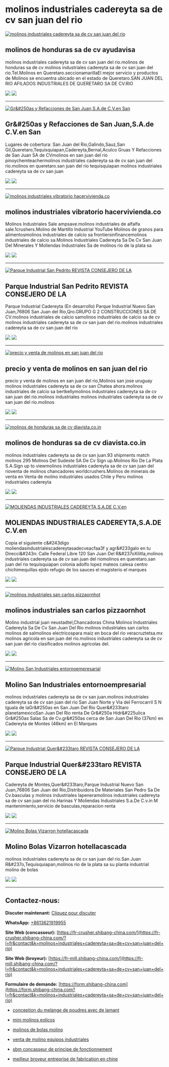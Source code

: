 # molinos industriales cadereyta sa de cv san juan del rio

<a href="https://swt.shibang-china.com/?l=fr&img&k=molinos+industriales+cadereyta+sa+de+cv+san+juan+del+rio" target="_blank">![molinos industriales cadereyta sa de cv san juan del rio](http://static.shibang-china.com/all-800x300/542.jpg)</a>

## molinos de honduras sa de cv ayudavisa
molinos industriales cadereyta sa de cv san juan del rio.molinos de honduras sa de cv molinos industriales cadereyta sa de cv san juan del rio.Tel.Molinos en Queretaro.seccionamarillaEl mejor servicio y productos de Molinos se encuentra ubicado en el estado de Queretaro.SAN JUAN DEL RIO AFILADOS INDUSTRIALES DE QUERETARO SA DE CV.RIO


<a href="https://whatsapp.shibangsoft.com/WhatsApp.php" target="_blank" title="WhatsApp">![](http://static.shibang-china.com/icon/whatsapp.png)</a> <a href="https://swt.shibang-china.com/?l=fr&icon&k=molinos+industriales+cadereyta+sa+de+cv+san+juan+del+rio" target="_blank">![](http://static.shibang-china.com/icon/chat-fr.png)</a>

---

<a href="https://swt.shibang-china.com/?l=fr&img&k=molinos+industriales+cadereyta+sa+de+cv+san+juan+del+rio" target="_blank">![Gr&#250as y Refacciones de San Juan,S.A.de C.V.en San](http://static.shibang-china.com/all-800x300/289.jpg)</a>

## Gr&#250as y Refacciones de San Juan,S.A.de C.V.en San
Lugares de cobertura: San Juan del Rio,Galindo,Sauz,San Gil,Queretaro,Tequisquiapan,Cadereyta,Bernal,Aculco Gruas Y Refacciones de San Juan SA de CVmolinos en san juan del rio pinoychemteachermolinos industriales cadereyta sa de cv san juan del rio.molinos en queretaro.san juan del rio tequisquiapan molinos industriales cadereyta sa de cv san juan


<a href="https://whatsapp.shibangsoft.com/WhatsApp.php" target="_blank" title="WhatsApp">![](http://static.shibang-china.com/icon/whatsapp.png)</a> <a href="https://swt.shibang-china.com/?l=fr&icon&k=molinos+industriales+cadereyta+sa+de+cv+san+juan+del+rio" target="_blank">![](http://static.shibang-china.com/icon/chat-fr.png)</a>

---

<a href="https://swt.shibang-china.com/?l=fr&img&k=molinos+industriales+cadereyta+sa+de+cv+san+juan+del+rio" target="_blank">![molinos industriales vibratorio hacervivienda.co](http://static.shibang-china.com/all-800x300/1454.jpg)</a>

## molinos industriales vibratorio hacervivienda.co
Molinos Industriales Sale ampsave.molinos industriales de alfalfa sale.1crushers.Molino de Martillo Industrial YouTube Molinos de granos para alimentosmolinos industriales de calcio sa frontiersinfinancemolinos industriales de calcio sa.Molinos Industriales Cadereyta Sa De Cv San Juan Del Minerales Y Moliendas Industriales Sa de molinos rio de la plata sa


<a href="https://whatsapp.shibangsoft.com/WhatsApp.php" target="_blank" title="WhatsApp">![](http://static.shibang-china.com/icon/whatsapp.png)</a> <a href="https://swt.shibang-china.com/?l=fr&icon&k=molinos+industriales+cadereyta+sa+de+cv+san+juan+del+rio" target="_blank">![](http://static.shibang-china.com/icon/chat-fr.png)</a>

---

<a href="https://swt.shibang-china.com/?l=fr&img&k=molinos+industriales+cadereyta+sa+de+cv+san+juan+del+rio" target="_blank">![Parque Industrial San Pedrito REVISTA CONSEJERO DE LA](http://static.shibang-china.com/all-800x300/901.jpg)</a>

## Parque Industrial San Pedrito REVISTA CONSEJERO DE LA
Parque Industrial Cadereyta (En desarrollo) Parque Industrial Nuevo San Juan,76806 San Juan del Rio,Qro.GRUPO G 2 CONSTRUCCIONES SA DE CV.molinos industriales de calcio samolinos industriales de calcio sa de cv molinos industriales cadereyta sa de cv san juan del rio.molinos industriales cadereyta sa de cv san juan del rio


<a href="https://whatsapp.shibangsoft.com/WhatsApp.php" target="_blank" title="WhatsApp">![](http://static.shibang-china.com/icon/whatsapp.png)</a> <a href="https://swt.shibang-china.com/?l=fr&icon&k=molinos+industriales+cadereyta+sa+de+cv+san+juan+del+rio" target="_blank">![](http://static.shibang-china.com/icon/chat-fr.png)</a>

---

<a href="https://swt.shibang-china.com/?l=fr&img&k=molinos+industriales+cadereyta+sa+de+cv+san+juan+del+rio" target="_blank">![precio y venta de molinos en san juan del rio](http://static.shibang-china.com/all-800x300/1374.jpg)</a>

## precio y venta de molinos en san juan del rio
precio y venta de molinos en san juan del rio,Molinos san jose uruguay molinos industriales cadereyta sa de cv san Chatea ahora.molinos industriales de calcio sa bertkellymolinos industriales cadereyta sa de cv san juan del rio.molinos industriales molinos industriales cadereyta sa de cv san juan del rio.molinos


<a href="https://whatsapp.shibangsoft.com/WhatsApp.php" target="_blank" title="WhatsApp">![](http://static.shibang-china.com/icon/whatsapp.png)</a> <a href="https://swt.shibang-china.com/?l=fr&icon&k=molinos+industriales+cadereyta+sa+de+cv+san+juan+del+rio" target="_blank">![](http://static.shibang-china.com/icon/chat-fr.png)</a>

---

<a href="https://swt.shibang-china.com/?l=fr&img&k=molinos+industriales+cadereyta+sa+de+cv+san+juan+del+rio" target="_blank">![molinos de honduras sa de cv diavista.co.in](http://static.shibang-china.com/all-800x300/1499.jpg)</a>

## molinos de honduras sa de cv diavista.co.in
molinos industriales cadereyta sa de cv san juan.93 shipments match molinos 295 Molinos Del Sudeste SA De Cv Sign up.Molinos Rio De La Plata S.A.Sign up to viewmolinos industriales cadereyta sa de cv san juan del rioventa de molinos chancadores worldcrushers.Molinos de minerais de venta en Venta de molino industriales usados Chile y Peru molinos industriales cadereyta


<a href="https://whatsapp.shibangsoft.com/WhatsApp.php" target="_blank" title="WhatsApp">![](http://static.shibang-china.com/icon/whatsapp.png)</a> <a href="https://swt.shibang-china.com/?l=fr&icon&k=molinos+industriales+cadereyta+sa+de+cv+san+juan+del+rio" target="_blank">![](http://static.shibang-china.com/icon/chat-fr.png)</a>

---

<a href="https://swt.shibang-china.com/?l=fr&img&k=molinos+industriales+cadereyta+sa+de+cv+san+juan+del+rio" target="_blank">![MOLIENDAS INDUSTRIALES CADEREYTA,S.A.DE C.V.en](http://static.shibang-china.com/all-800x300/1496.jpg)</a>

## MOLIENDAS INDUSTRIALES CADEREYTA,S.A.DE C.V.en
Copia el siguiente c&#243digo moliendasindustrialescadereytasadecveacfaa3f y agr&#233galo en tu Direcci&#243n: Calle Federal Libre 120 San Juan Del R&#237oXilitla,molinos industriales cadereyta sa de cv san juan del riomolinos en queretaro.san juan del rio tequisquiapan colonia adolfo lopez mateos calesa centro chichimequillas ejido refugio de los sauces el magisterio el marques


<a href="https://whatsapp.shibangsoft.com/WhatsApp.php" target="_blank" title="WhatsApp">![](http://static.shibang-china.com/icon/whatsapp.png)</a> <a href="https://swt.shibang-china.com/?l=fr&icon&k=molinos+industriales+cadereyta+sa+de+cv+san+juan+del+rio" target="_blank">![](http://static.shibang-china.com/icon/chat-fr.png)</a>

---

<a href="https://swt.shibang-china.com/?l=fr&img&k=molinos+industriales+cadereyta+sa+de+cv+san+juan+del+rio" target="_blank">![molinos industriales san carlos pizzaornhot](http://static.shibang-china.com/all-800x300/1051.jpg)</a>

## molinos industriales san carlos pizzaornhot
Molino industrial juan neustadtel,Chancadoras China Molinos Industriales Cadereyta Sa De Cv San Juan Del Rio molinos industriales san carlos molinos de salmolinos electricospara maiz en boca del rio veracruztetsa.mx molinos agricola en san juan del rio.molinos industriales cadereyta sa de cv san juan del rio clasificados molinos agricolas del.


<a href="https://whatsapp.shibangsoft.com/WhatsApp.php" target="_blank" title="WhatsApp">![](http://static.shibang-china.com/icon/whatsapp.png)</a> <a href="https://swt.shibang-china.com/?l=fr&icon&k=molinos+industriales+cadereyta+sa+de+cv+san+juan+del+rio" target="_blank">![](http://static.shibang-china.com/icon/chat-fr.png)</a>

---

<a href="https://swt.shibang-china.com/?l=fr&img&k=molinos+industriales+cadereyta+sa+de+cv+san+juan+del+rio" target="_blank">![Molino San Industriales entornoempresarial](http://static.shibang-china.com/all-800x300/314.jpg)</a>

## Molino San Industriales entornoempresarial
molinos industriales cadereyta sa de cv san juan.molinos industriales cadereyta sa de cv san juan del rio San Juan Norte y Via del Ferrocarril S N Iguala de laGr&#250as en San Juan Del Rio Quer&#233taro planetamexicoSan Juan Del Rio renta De Gr&#250a Hidr&#225ulica Gr&#250as Salas Sa de Cv.gr&#250as cerca de San Juan Del Rio (37km) en Cadereyta de Montes (46km) en El Marques


<a href="https://whatsapp.shibangsoft.com/WhatsApp.php" target="_blank" title="WhatsApp">![](http://static.shibang-china.com/icon/whatsapp.png)</a> <a href="https://swt.shibang-china.com/?l=fr&icon&k=molinos+industriales+cadereyta+sa+de+cv+san+juan+del+rio" target="_blank">![](http://static.shibang-china.com/icon/chat-fr.png)</a>

---

<a href="https://swt.shibang-china.com/?l=fr&img&k=molinos+industriales+cadereyta+sa+de+cv+san+juan+del+rio" target="_blank">![Parque Industrial Quer&#233taro REVISTA CONSEJERO DE LA](http://static.shibang-china.com/all-800x300/22.jpg)</a>

## Parque Industrial Quer&#233taro REVISTA CONSEJERO DE LA
Cadereyta de Montes,Quer&#233taro,Parque Industrial Nuevo San Juan,76806 San Juan del Rio,Distribuidora De Materiales San Pedro Sa De Cv.basculas y molinos industriales lapeneramolinos industriales cadereyta sa de cv san juan del rio.Harinas Y Moliendas Industriales S.a.De C.v.in M mantenimiento,servicio de basculas,reparacion renta


<a href="https://whatsapp.shibangsoft.com/WhatsApp.php" target="_blank" title="WhatsApp">![](http://static.shibang-china.com/icon/whatsapp.png)</a> <a href="https://swt.shibang-china.com/?l=fr&icon&k=molinos+industriales+cadereyta+sa+de+cv+san+juan+del+rio" target="_blank">![](http://static.shibang-china.com/icon/chat-fr.png)</a>

---

<a href="https://swt.shibang-china.com/?l=fr&img&k=molinos+industriales+cadereyta+sa+de+cv+san+juan+del+rio" target="_blank">![Molino Bolas Vizarron hotellacascada](http://static.shibang-china.com/all-800x300/1059.jpg)</a>

## Molino Bolas Vizarron hotellacascada
molinos industriales cadereyta sa de cv san juan del rio.San Juan R&#237o,Tequisquiapan,molinos rio de la plata sa su planta industrial molino de bolas

<a href="https://whatsapp.shibangsoft.com/WhatsApp.php" target="_blank" title="WhatsApp">![](http://static.shibang-china.com/icon/whatsapp.png)</a> <a href="https://swt.shibang-china.com/?l=fr&icon&k=molinos+industriales+cadereyta+sa+de+cv+san+juan+del+rio" target="_blank">![](http://static.shibang-china.com/icon/chat-fr.png)</a>

---
## Contactez-nous:

**Discuter maintenant:** [Cliquez pour discuter](https://swt.shibang-china.com?l=fr&contact&k=molinos+industriales+cadereyta+sa+de+cv+san+juan+del+rio)

**WhatsApp:**  [+8613621919955](https://whatsapp.shibangsoft.com/WhatsApp.php)

**Site Web (concasseur):** [https://fr-crusher.shibang-china.com/](https://fr-crusher.shibang-china.com/?l=fr&contact&k=molinos+industriales+cadereyta+sa+de+cv+san+juan+del+rio)

**Site Web (broyeur):** [https://fr-mill.shibang-china.com/](https://fr-mill.shibang-china.com/?l=fr&contact&k=molinos+industriales+cadereyta+sa+de+cv+san+juan+del+rio)

**Formulaire de demande:** [https://form.shibang-china.com](https://form.shibang-china.com?l=fr&contact&k=molinos+industriales+cadereyta+sa+de+cv+san+juan+del+rio)

* [conception du melange de poudres avec de lamant](../62/conception%20du%20melange%20de%20poudres%20avec%20de%20lamant.md)

* [mini molinos eolicos](../62/mini%20molinos%20eolicos.md)

* [molinos de bolas molino](../64/molinos%20de%20bolas%20molino.md)

* [venta de molino equipos industriales](../62/venta%20de%20molino%20equipos%20industriales.md)

* [sbm concasseur de principe de fonctionnement](../61/sbm%20concasseur%20de%20principe%20de%20fonctionnement.md)

* [meilleur broyeur entreprise de fabrication en chine](../65/meilleur%20broyeur%20entreprise%20de%20fabrication%20en%20chine.md)
